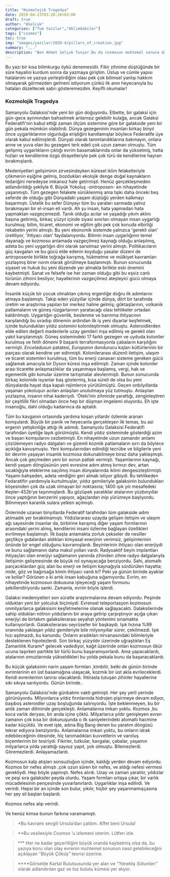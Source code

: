 ```yaml
---
title: "Kozmolojik Tragedya"
date: 2020-04-23T03:28:28+03:00
draft: true
author: "ASelcuk"
categories: ["Tum Yazilar","Aklimdakiler"]
tags: ["cosmos"]
toc: true
img: "images/yazilar/2020-4/pillars_of_creation.jpg"
summary: "..."
description: "Ben Ahmet Selçuk Tunçer.Bu da cosmosun muhtemel sonuna dair eğlenceli bakış açım"
---
```

Bu yazı bir kısa bilimkurgu öykü denemesidir. Fikir zihnime düştüğünde bir süre hayalini kurdum sonra da yazmaya giriştim. Üslup ve cümle yapısı hatalarımı ve yazıya yerleştirdiğim olası pek çok bilimsel yanlışı hakkım olmayarak görmezden gelmeni istiyorum çünkü ilk anın heyecanıyla bu hataları düzeltecek sabrı gösteremezdim. Keyifli okumalar!

### Kozmolojik Tragedya
Samanyolu Galaksisi'nde yeni bir gün doğuyordu. Elbette, bir galaksi için gün-gece ayrımından bahsetmek anlamsız gelebilir kulağa, ancak Galaksi Federatifi'nin kabul ettiği zaman ölçüm sistemine göre bir galakside yeni bir gün pekala mümkün olabilirdi. Dünya gezegeninin insanları birkaç binyıl önce uygarlıklarının olgunluğa eriştiğini kanıtlamışlar böylece Federatife üye olarak kabul edilmişlerdi. Dünyalı olarak tanımlandıklarına bakmayın, onlara anne ve yuva olan bu gezegeni terk edeli çok uzun zaman olmuştu. Tüm gelişmiş uygarlıkların çıktığı evrim basamaklarında onlar da yükselmiş, hatta hızları ve kendilerine özgü dirayetleriyle pek çok türü de kendilerine hayran bırakmışlardı.

Medeniyetleri gelişiminin zirvesindeyken küresel iklim felaketleriyle çökmenin eşiğine gelmiş, bozdukları ekolojik denge doğal kaynakların tedariğini neredeyse imkansız hale getirmişti. Henüz gerçekleşmeden adlandırıldığı şekliyle 6. Büyük Yokoluş -*antroposen*- en nihayetinde yaşanmıştı. Tüm gezegen felakete sürüklenmiş ama tıpkı daha önceki beş seferde de olduğu gibi Dünyadaki yaşam düştüğü yerden kalkmayı başarmıştı. Üstelik bu sefer Dünyayı tüm bu yaraları sarmada yalnız bırakmayan bir el-insan eli vardı. Ah şu insan, hata yapmadan hata yapmaktan vazgeçemezdi. Tanık olduğu acılar ve yaşadığı yıkım aklını başına getirmiş, birkaç yüzyıl içinde siyasi sınırları olmayan insan uygarlığı kurulmuş; bilim, ticaret, ekonomi ve eğitim gibi pek çok konuda elbirliği rekabetin yerini almıştı. Bu yeni ekonomik sistemde yalnızca 'gerekli olan' üretiliyor, 'ihtiyacı olan' faydalanıyordu. Bilimin insan uygarlığının temel dayanağı ve kozmosu anlamada vazgeçilmez kaynağı olduğu anlaşılmış, adeta bu yeni uygarlığın dini olarak sarsılmaz yerini almıştı. Politikacıların güç kavgaları ve bu gücü elde edenin koyduğu yasalar düzeni de antroposenle birlikte toğrağa karışmış, hükmetme ve mülkiyet kavramları yozlaşmış birer norm olarak görülmeye başlanmıştı. Bunun sonucunda siyaset ve hukuk bu yeni düzende yer almakla birlikte eski önemini kaybetmişti. Sanat ve felsefe ise her zaman olduğu gibi bu eşsiz canlı türünün zihnini besliyor, hayallerinin vazgeçilmez ateşleyici gücü olmaya devam ediyordu. 

İnsanlık küçük bir çocuk olmaktan çıkmış ergenliğe doğru ilk adımlarını atmaya başlamıştı. Takip eden yüzyıllar içinde dünya, dört bir tarafında üretim ve araştırma yapılan bir merkez haline gelmiş; göktaşlarının, volkanik patlamaların ve güneş rüzgarlarının yaratacağı olası tehlikeler ortadan kaldırılmıştı. Uygarlığın güvenlik, beslenme ve barınma ihtiyacının karşılandığı bu sıradışı dönemin ardından ilk iş yeni diyarlar keşfetmek, içinde bulundukları yıldız sistemini kolonileştirmek olmuştu. Asteroidlerden elde edilen değerli madenlerle uzay gemileri inşa edilmiş ve gerekli olan yakıt karşılanmıştı. Güneş sistemindeki 17 farklı gezegen ve uyduda koloniler kurulmuş ve fetih dönemi 9 başarılı terraformasyonla çabaların karşılığını vermişti. *Enceladusun* patatesi, *Europanın* dondurucu kışları kültürlerinin bir parçası olarak kendine yer edinmişti. Kolonilerarası düzenli iletişim, ulaşım ve ticaret sistemleri kurulmuş, tüm bu enerji canavarı sisteme gereken gücü sağlamak amacıyla bir Dyson küresi inşa edilmişti. Zaman içinde koloniler arası ticarette anlaşmazlıklar da yaşanmaya başlamış, vergi, hak ve egemenlik gibi konular üzerine tartışmalar alevlenmişti. Bunun sonucunda birkaç kolonide isyanlar baş göstermiş, kısa süreli de olsa bu yeni dünyalarda hayat dışa kapalı rejimlerce yürütülmüştü. Geçen onbilyıllarda yaşanan yokoluşun acıları anlaşılan unutulmaya yüz tutmuştu. Anlaşılan yozlaşma, insanın nihai kaderiydi. ‘Öteki’nin zihninde yarattığı, zenginleştiren bir çeşitlilik fikri olmadan önce hep bir düşman imgelemi oluyordu. Eh işte insanoğlu, dahi olduğu kadarınca da aptaldı. 

Tüm bu kavganın ortasında yardıma koşan yıllardır özlemle aranan komşulardı. Büyük bir panik ve heyecanla gerçekleşen ilk temas, bu asi ergenin yetişkinliğe attığı ilk adımdı. Samanyolu Galaksisi Federatifi tarafından üyeliğe layık görülmüştü. Kendi yıldız sisteminde gösterdiği azim ve başarı komşularını cezbetmişti. En nihayetinde uzun zamandır anlamı çözülemeyen radyo dalgaları ve gizemli kozmik patlamaların sırrı da böylece açıklığa kavuşmuştu. Yeni komşularından edindiği tecrübe ve bilgilerle yeni bir devrim yaşayan insanlık kozmosa dokunabilmeye biraz daha yaklaşmıştı. Ancak çok geçmeden yeni bir sorun patlak vermişti. Yaşamlarının kaynağı, kendi yaşam döngüsünün yeni evresine adım atmış kırmızı dev, artan sıcaklığıyla eteklerine saçılmış insan dünyalarında iklimi dengesizleştirmişti. Yaşamı bahşeden, adeta verdiğini geri almak istiyor gibiydi. Bu tehlikeden Fedaratifin yardımıyla kurtulmuşlar, yıldız gemileriyle galaksinin bulundukları köşesinden çok da uzak olmayan bir noktasına; 1400 ışık yılı mesafedeki Kepler-452b’ye taşınmışlardı. Bu gözüpek yaratıklar atalarının yüzbınyıllar önce yaptığının benzerini yapıyor, ağaçlardan inip yürümeye başlıyordu. Bilinmeyen karanlık sulara yelken açılmıştı. 

Önlerinde uzanan binyıllarda Federatif tarafından tüm galakside adım atılmadık yer bırakılmamıştı. Yıldızlararası uzayda gelişen iletişim ve ulaşım ağı sayesinde insanlar da, birbirine karışmış diğer yaşam formlarının arasındaki yerini almış, kendilerini insani özlerine bağlayan özellikleri evrilmeye başlamıştı. İlk başta anlamakta zorluk çekseler de nesiller geçtikçe gıdalardan aldıkları kimyasal enerjinin verimsiz, gelişimlerinin önünde bir engel olduğunu kavramışlardı. Beyinlerinin ihtiyacı olan enerjiydi ve bunu sağlamanın daha makul yolları vardı. Radyoaktif beyin implantları ihtiyaçları olan enerjiyi sağlamanın yanında zihinden zihne radyo dalgalarıyla iletişimin gelişmesinde de büyük rol oynayacağa benziyordu. Sahi, atomaltı parçacıklardan güç alan bu enerji ve iletişim kaynağıyla sürdürülen hayatta; mide, göz ve bağırsağa kimin ihtiyacı vardı ki? Peki ya günün birinde ayaklar ve kollar? Görünen o ki artık insan kabuğuna sığamıyordu. Evrim, en nihayetinde kozmosun dokusuna işleyeceği yaşam formunu şekillendiriyordu sanki. Zamanla, evrim böyle işlerdi. 

Galaksi medeniyetleri son süratle araştırmalarına devam ediyordu. Peşinde oldukları yeni bir yolculuk biçimiydi. Evrensel teleportasyon kozmosun onmilyarlarca galaksisini keşfetmelerine olanak sağlayacaktı. Galaksilerinde sahip oldukları nötron yıldızlarını bir araya getirip çarpıştırıyor açığa çıkan enerjiyi de birtakım galaksilerarası seyahat yöntemini sınamakta kullanıyorlardı. Galaksilerarası seyrüsefer bir başkaydı. Işık hızına %99 oranında yaklaşan yıldız gemileriyle bile milyonyıllar sürer, çekilmezdi. Işık hızı aşılmazdı, bu kanundu. Onların aradıkları nirvanasındaki bilimleriyle desteklenen hipotezlerdi. Son birkaç yüzyıldır üzerinde uğraştıkları Eş Zamanlılık Kuramı* gelecek vadediyor, kağıt üzerinde onları kozmosun öbür ucuna taşırken partikte bir türlü bunu başaramıyorlardı. Ama yapacaklardı, atalarının omuzlarında yükseldikleri bu yolda pekala bunu da başaracaklardı. 

Bu küçük galaksinin narin yaşam formları ,kimbilir, belki de günün birinde evrimlerinin en üst basamağına ulaşacak, kozmik bir üst akla evrileceklerdi. Kendi evrenlerinin tanrısı olacaklardı. İhtirasla tutuşan zihinler hayallerine sıkı sıkıya sarılıyordu. Günün birinde..

Samanyolu Galaksisi'nde günbatımı vakti gelmişti. Her şey yerli yerinde görünüyordu. Milyonlarca yıldız fırınlarında hidrojen pişirmeye devam ediyor, başıboş asteroidler uzay boşluğunda salınıyordu. İşte beklenmeyen, bu bir anlık zaman diliminde gerçekleşti. Anlamalarına imkan yoktu. Kozmos ,bu koca varlık deryası, bir anda içine çöktü. Milyarlarca yıldır genişleyen evren zamanın çok kısa bir dokunuşunda o ilk saniyelerindeki atomaltı hacmine kadar küçüldü. Ve evet işte, adına Big Bang denen bu yaratım döngüsü tekrar ediyora benziyordu. Anlamalarına imkan yoktu, bu onların idrak edebileceğinin ötesinde, hiç tanımadıkları kuvvetlerin ve varoluş biçemlerinin bir tesiriydi. Fikirler, tutkular, kavgalar, çabalar, yaşamın milyarlarca yılda yarattığı sayısız yapıt, yok olmuştu. Bilemezlerdi. Göremezlerdi. Anlayamazlardı.

Kozmosun kalp atışları sonsuzluğun içinde, kaldığı yerden devam ediyordu. Kozmos bir nefes almıştı ,çok uzun süren bir nefes, ve aldığı nefesi vermesi gerekliydi. Hep böyle yapmıştı. Nefes alırdı. Uzay ve zaman yaratılır, yıldızlar ve peşi sıra galaksiler peyda olurdu. Yaşam formları ortaya çıkar, bir varlık mücadelesinin pençesinde yuvarlanırlardı. Uygarlıklar inşa edilirdi. Ve verirdi. Hepsi bir an içinde son bulur, yıkılır, hiçbir şey yaşanmamışçasına her şey sil baştan başlardı.

Kozmos nefes alıp verirdi.

Ve henüz kimse bunun farkına varamamıştı. 			



>*Bu kavramı sevgili Ursula’dan çaldım. Affet beni Ursula!

>**Bu vesilesiyle *Cosmos* ’u izlemeni isterim. Lütfen izle.

>*** Her ne kadar geçerliliğini büyük oranda kaybetmiş olsa da, bu yazıya konu olan olay evrenin muhtemel sonunun nasıl gelebileceğini açıklayan *“Büyük Çöküş”* teorisi üzerine.

>****Görselde Kartal Bulutsusunda yer alan ve *“Yaratılış Sütunları”* olarak adlandırılan gaz ve toz bulutu kümesi yer alıyor.

